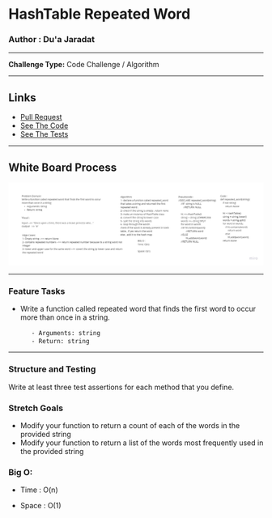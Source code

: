 # HashTable Repeated Word

### Author : Du'a Jaradat

---

**Challenge Type:** Code Challenge / Algorithm

---
## Links

- [Pull Request](https://github.com/duajaradat/data-structures-and-algorithms/pull/46)
- [See The Code](repeated_word.py)
- [See The Tests](../tests/test_hashtable_repeated_word.py)

---

## White Board Process

![Repeated Word](repeated-word.jpg)

---

### Feature Tasks

- Write a function called repeated word that finds the first word to occur more than once in a string.

         - Arguments: string
         - Return: string

---
### Structure and Testing

Write at least three test assertions for each method that you define.

### Stretch Goals

- Modify your function to return a count of each of the words in the provided string
- Modify your function to return a list of the words most frequently used in the provided string

### Big O:

- Time : O(n)

- Space : O(1)


